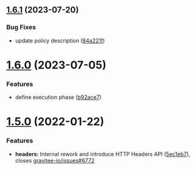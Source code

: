 ## [1.6.1](https://github.com/gravitee-io/gravitee-policy-http-signature/compare/1.6.0...1.6.1) (2023-07-20)


### Bug Fixes

* update policy description ([84a221f](https://github.com/gravitee-io/gravitee-policy-http-signature/commit/84a221fc7fe5063db6628cebf2702efcf3048c96))

# [1.6.0](https://github.com/gravitee-io/gravitee-policy-http-signature/compare/1.5.0...1.6.0) (2023-07-05)


### Features

* define execution phase ([b92ace7](https://github.com/gravitee-io/gravitee-policy-http-signature/commit/b92ace768174b57976e25e05ff92aa6ebf2ae850))

# [1.5.0](https://github.com/gravitee-io/gravitee-policy-http-signature/compare/1.4.0...1.5.0) (2022-01-22)


### Features

* **headers:** Internal rework and introduce HTTP Headers API ([5ec1eb7](https://github.com/gravitee-io/gravitee-policy-http-signature/commit/5ec1eb7212e8664086f40102a0a15744d38aeaa4)), closes [gravitee-io/issues#6772](https://github.com/gravitee-io/issues/issues/6772)

